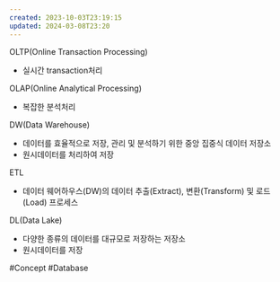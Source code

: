 ```yaml
---
created: 2023-10-03T23:19:15
updated: 2024-03-08T23:20
---
```

OLTP(Online Transaction Processing)
- 실시간 transaction처리

OLAP(Online Analytical Processing)
- 복잡한 분석처리

DW(Data Warehouse)
- 데이터를 효율적으로 저장, 관리 및 분석하기 위한 중앙 집중식 데이터 저장소
- 원시데이터를 처리하여 저장

ETL
- 데이터 웨어하우스(DW)의 데이터 추출(Extract), 변환(Transform) 및 로드(Load) 프로세스

DL(Data Lake)
- 다양한 종류의 데이터를 대규모로 저장하는 저장소
- 원시데이터를 저장

#Concept 
#Database